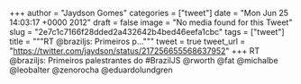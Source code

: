 
+++
author = "Jaydson Gomes"
categories = ["tweet"]
date = "Mon Jun 25 14:03:17 +0000 2012"
draft = false
image = "No media found for this Tweet"
slug = "2e7c1c7166f28dded2a432642b4bed46eefa1cbc"
tags = ["tweet"]
title = """RT @braziljs: Primeiros p..."""
tweet = true
tweet_url = "https://twitter.com/jaydson/status/217256655568637952"
+++
RT @braziljs: Primeiros palestrantes do #BrazilJS @rworth @fat @michalbe @leobalter @zenorocha @eduardolundgren
